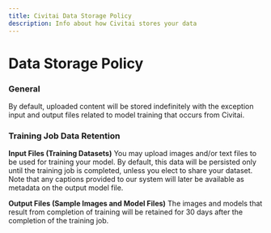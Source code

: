 ```yaml
---
title: Civitai Data Storage Policy 
description: Info about how Civitai stores your data
---
```


# Data Storage Policy
### General 
By default, uploaded content will be stored indefinitely with the exception input and output files related to model training that occurs from Civitai.

### Training Job Data Retention
**Input Files (Training Datasets)**
You may upload images and/or text files to be used for training your model. By default, this data will be persisted only until the training job is completed, unless you elect to share your dataset. Note that any captions provided to our system will later be available as metadata on the output model file.


**Output Files (Sample Images and Model Files)**
The images and models that result from completion of training will be retained for 30 days after the completion of the training job.
